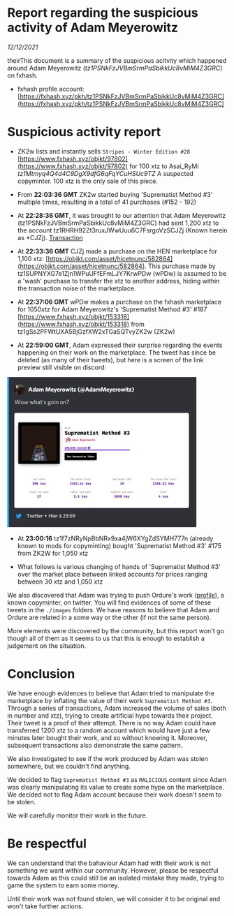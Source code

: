 Report regarding the suspicious activity of Adam Meyerowitz
===================

*12/12/2021*

theirThis document is a summary of the suspicious acitvity which happened around Adam Meyerowitz (*tz1PSNkFzJVBmSrmPaSbikkUc8vMiM4Z3GRC*) on fxhash.

* fxhash profile account: [https://fxhash.xyz/pkh/tz1PSNkFzJVBmSrmPaSbikkUc8vMiM4Z3GRC](https://fxhash.xyz/pkh/tz1PSNkFzJVBmSrmPaSbikkUc8vMiM4Z3GRC)


# Suspicious activity report

* ZK2w lists and instantly sells `Stripes - Winter Edition #28` [https://www.fxhash.xyz/objkt/97802](https://www.fxhash.xyz/objkt/97802) for 100 xtz to Asai_RyMi *tz1Mtmyq4Q4d4C9DgX9dfG6qFqYCuHSUc9TZ* A suspected copyminter. 100 xtz is the only sale of this piece.

* From **22:03:36 GMT** ZK2w started buying 'Suprematist Method #3' multiple times, resulting in a total of 41 purchases (#152 - 192)

* At **22:28:36 GMT**, it was brought to our attention that Adam Meyerowitz (tz1PSNkFzJVBmSrmPaSbikkUc8vMiM4Z3GRC) had sent 1,200 xtz to the account tz1RHRH92Zt3ruxJWwUuu6C7FsrgoVzSCJZj (Known herein as *CJZj). [Transaction](https://tzstats.com/op67LTpgp8TZTgzBwnBPsniiRvVoJ7sdK9fawAxCM8sixf6PqR4)

* At **22:33:36 GMT** CJZj made a purchase on the HEN marketplace for 1,100 xtz: [https://objkt.com/asset/hicetnunc/582864](https://objkt.com/asset/hicetnunc/582864). This purchase made by tz1SUPNYXG7e1Zjn1WPuUFfEFmLJY7KrwPDw (wPDw) is assumed to be a 'wash' purchase to transfer the xtz to another address, hiding within the transaction noise of the marketplace. 

* At **22:37:06 GMT** wPDw makes a purchase on the fxhash marketplace for 1050xtz for Adam Meyerowitz's 'Suprematist Method #3' #187 [https://www.fxhash.xyz/objkt/153318](https://www.fxhash.xyz/objkt/153318) from tz1gSs2PFWtUXA5BjGzfXW2xTGaSQTvyZK2w (ZK2w)

* At **22:59:00 GMT**, Adam expressed their surprise regarding the events happening on their work on the marketplace. The tweet has since be deleted (as many of their tweets), but here is a screen of the link preview still visible on discord:

![Adam expresses their surprise regarding the events](./images/tweet-1.jpg)

* At **23:00:16** tz1f7zNRyNpBbNRx9xa4jW6XYgZdSYMH777n (already known to mods for copyminting) bought 'Suprematist Method #3' #175 from ZK2W for 1,050 xtz

* What follows is various changing of hands of 'Suprematist Method #3' over the market place between linked accounts for prices ranging between 30 xtz and 1,050 xtz

We also discovered that Adam was trying to push Ordure's work ([profile](https://www.fxhash.xyz/pkh/tz1VE1gFxMZ5TVCwWaYpXGANcfhyjgiUGkpg)), a known copyminter, on twitter. You will find evidences of some of these tweets in the `./images` folders. We have reasons to believe that Adam and Ordure are related in a some way or the other (if not the same person).

More elements were discovered by the community, but this report won't go though all of them as it seems to us that this is enough to establish a judgement on the situation.


# Conclusion

We have enough evidences to believe that Adam tried to manipulate the marketplace by inflating the value of their work `Suprematist Method #3`. Through a series of transactions, Adam increased the volume of sales (both in number and xtz), trying to create artificial hype towards their project. Their tweet is a proof of their attempt. There is no way Adam could have transferred 1200 xtz to a random account which would have just a few minutes later bought their work, and so without knowing it. Moreover, subsequent transactions also demonstrate the same pattern.

We also investigated to see if the work produced by Adam was stolen somewhere, but we couldn't find anything.

We decided to flag `Suprematist Method #3` as `MALICIOUS` content since Adam was clearly manipulating its value to create some hype on the marketplace. We decided not to flag Adam account because their work doesn't seem to be stolen.

We will carefully monitor their work in the future.


# Be respectful

We can understand that the bahaviour Adam had with their work is not something we want within our community. However, please be respectful towards Adam as this could still be an isolated mistake they made, trying to game the system to earn some money.

Until their work was not found stolen, we will consider it to be original and won't take further actions.